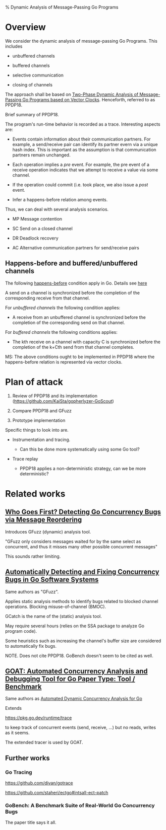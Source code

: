 % Dynamic Analysis of Message-Passing Go Programs

# Overview

We consider the dynamic analysis of message-passing Go Programs.
This includes

* unbuffered channels

* buffered channels

* selective communication

* closing of channels

The approach shall be based on [Two-Phase Dynamic Analysis of Message-Passing Go Programs based on Vector Clocks](https://arxiv.org/abs/1807.03585). Henceforth, referred to as PPDP18.

Brief summary of PPDP18.

The program's run-time behavior is recorded as a trace.
Interesting aspects are:


* Events contain information about their communication partners.
  For example, a send/receive pair can identify its partner evern via a unique hash index.
  This is important as the assumption is that communication partners remain unchanged.

* Each operation implies a *pre* event. For example, the pre event of a receive operation
  indicates that we attempt to receive a value via some channel.

* If the operation could commit (i.e. took place, we also issue a *post* event.

* Infer a happens-before relation among events.

Thus, we can deal with several analysis scenarios.


* MP Message contention

* SC Send on a closed channel

* DR Deadlock recovery

* AC Alternative communication partners for send/receive pairs

## Happens-before and buffered/unbuffered channels

The following [happens-before](https://en.wikipedia.org/wiki/Happened-before) condition apply in Go. Details see [here](https://go.dev/ref/mem)

A send on a channel is synchronized before the completion of the corresponding receive from that channel.

For *unbuffered channels* the following condition applies:

* A receive from an unbuffered channel is synchronized before the completion of the corresponding send on that channel.

For *buffered channels* the following conditions applies:


* The kth receive on a channel with capacity C is synchronized before the completion of the k+Cth send from that channel completes.


MS: The above conditions ought to be implemented in PPDP18 where the happens-before relation is represented via vector clocks.


# Plan of attack

1. Review of PPDP18 and its implementation (https://github.com/KaiSta/gopherlyzer-GoScout)

2. Compare PPDP18 and GFuzz

3. Prototype implementation


Specific things to look into are.

* Instrumentation and tracing.

    * Can this be done more systematically using some Go tool?

* Trace replay

    * PPDP18 applies a non-deterministic strategy, can we be more deterministic?


# Related works

## [Who Goes First? Detecting Go Concurrency Bugs via Message Reordering](https://songlh.github.io/paper/gfuzz.pdf)

Introduces GFuzz (dynamic) analysis tool.

"GFuzz only considers messages waited for by the same select as concurrent, and thus it misses many other possible concurrent messages"

This sounds rather limiting.



## [Automatically Detecting and Fixing Concurrency Bugs in Go Software Systems](https://songlh.github.io/paper/gcatch.pdf)

Same authors as "GFuzz".

Applies static analysis methods to identify bugs related to blocked channel operations.
Blocking misuse-of-channel (BMOC).

GCatch is the name of the (static) analysis tool.

May require several hours (relies on the SSA package to analyze Go program code).


Some heuristics such as increasing the channel's buffer size are considered
to automatically fix bugs.


NOTE. Does not cite PPDP18. GoBench doesn't seem to be cited as well.

## [GOAT: Automated Concurrency Analysis and Debugging Tool for Go Paper Type: Tool / Benchmark](https://staheri.github.io/files/iiswc21-paper7.pdf)

Same authors as [Automated Dynamic Concurrency Analysis for Go](https://arxiv.org/ftp/arxiv/papers/2105/2105.11064.pdf)

Extends

https://pkg.go.dev/runtime/trace

to keep track of concurrent events (send, receive, ...) but no reads, writes as it seems.

The extended tracer is used by GOAT.

## Further works

### Go Tracing

https://github.com/divan/gotrace

https://github.com/staheri/ectgo#intsall-ect-patch

### GoBench: A Benchmark Suite of Real-World Go Concurrency Bugs

The paper title says it all.
